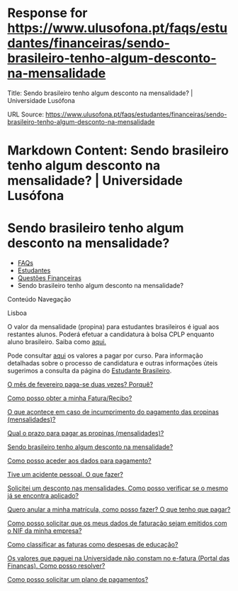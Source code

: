 # Response for https://www.ulusofona.pt/faqs/estudantes/financeiras/sendo-brasileiro-tenho-algum-desconto-na-mensalidade

Title: Sendo brasileiro tenho algum desconto na mensalidade? | Universidade Lusófona

URL Source: https://www.ulusofona.pt/faqs/estudantes/financeiras/sendo-brasileiro-tenho-algum-desconto-na-mensalidade

Markdown Content:
Sendo brasileiro tenho algum desconto na mensalidade? | Universidade Lusófona
===============

 

Sendo brasileiro tenho algum desconto na mensalidade?
=====================================================

*   [FAQs](https://www.ulusofona.pt/faqs/)
*   [Estudantes](https://www.ulusofona.pt/faqs/estudantes)
*   [Questões Financeiras](https://www.ulusofona.pt/faqs/estudantes/financeiras)
*   Sendo brasileiro tenho algum desconto na mensalidade?

[](https://www.ulusofona.pt/)

Conteúdo Navegação

Lisboa

O valor da mensalidade (propina) para estudantes brasileiros é igual aos restantes alunos. Poderá efetuar a candidatura à bolsa CPLP enquanto aluno brasileiro. Saiba como [aqui.](https://www.ulusofona.pt/acao-social-escolar/apoios-diretos)

Pode consultar [aqui](https://www.ulusofona.pt/propinas) os valores a pagar por curso. Para informação detalhadas sobre o processo de candidatura e outras informações úteis sugerimos a consulta da página do [Estudante Brasileiro](https://www.ulusofona.pt/estudante-internacional/estudantes-brasileiros).

[O mês de fevereiro paga-se duas vezes? Porquê?](https://www.ulusofona.pt/faqs/estudantes/financeiras/o-mes-de-fevereiro-pagase-duas-vezes-porque)

[Como posso obter a minha Fatura/Recibo?](https://www.ulusofona.pt/faqs/estudantes/financeiras/como-posso-obter-a-minha-faturarecibo)

[O que acontece em caso de incumprimento do pagamento das propinas (mensalidades)?](https://www.ulusofona.pt/faqs/estudantes/financeiras/o-que-acontece-em-caso-de-incumprimento-do-pagamento-das-propinas-mensalidades)

[Qual o prazo para pagar as propinas (mensalidades)?](https://www.ulusofona.pt/faqs/estudantes/financeiras/qual-o-prazo-para-pagar-as-propinas-mensalidades)

[Sendo brasileiro tenho algum desconto na mensalidade?](https://www.ulusofona.pt/faqs/estudantes/financeiras/sendo-brasileiro-tenho-algum-desconto-na-mensalidade)

[Como posso aceder aos dados para pagamento?](https://www.ulusofona.pt/faqs/estudantes/financeiras/como-posso-aceder-aos-dados-para-pagamento-mb-paypal-cartao-de-credito-e-mb-way)

[Tive um acidente pessoal. O que fazer?](https://www.ulusofona.pt/faqs/estudantes/financeiras/tive-um-acidente-pessoal-o-que-fazer)

[Solicitei um desconto nas mensalidades. Como posso verificar se o mesmo já se encontra aplicado?](https://www.ulusofona.pt/faqs/estudantes/financeiras/solicitei-um-desconto-nas-mensalidades-como-posso-verificar-se-o-mesmo-ja-se-encontra-aplicado-)

[Quero anular a minha matrícula, como posso fazer? O que tenho que pagar?](https://www.ulusofona.pt/faqs/estudantes/financeiras/quero-anular-a-minha-matricula-como-posso-fazer-o-que-tenho-que-pagar)

[Como posso solicitar que os meus dados de faturação sejam emitidos com o NIF da minha empresa?](https://www.ulusofona.pt/faqs/estudantes/financeiras/como-posso-solicitar-que-os-meus-dados-de-faturacao-sejam-emitidos-com-o-nif-da-minha-empresa)

[Como classificar as faturas como despesas de educação?](https://www.ulusofona.pt/faqs/estudantes/financeiras/como-classificar-as-faturas-como-despesas-de-educacao)

[Os valores que paguei na Universidade não constam no e-fatura (Portal das Finanças). Como posso resolver?](https://www.ulusofona.pt/faqs/estudantes/financeiras/os-valores-que-paguei-na-universidade-nao-constam-no-e-fatura-portal-das-financas-como-posso-resolver)

[Como posso solicitar um plano de pagamentos?](https://www.ulusofona.pt/faqs/estudantes/financeiras/como-posso-solicitar-um-plano-de-pagamentos-)

